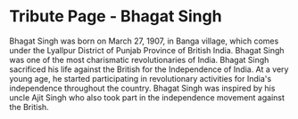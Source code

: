 #  Tribute Page - Bhagat Singh
Bhagat Singh was born on March 27, 1907, in Banga village, which comes under the Lyallpur District of Punjab Province of British India.
Bhagat Singh was one of the most charismatic revolutionaries of India.
Bhagat Singh sacrificed his life against the British for the Independence of India. 
At a very young age, he started participating in revolutionary activities for India's independence throughout the country.
Bhagat Singh was inspired by his uncle Ajit Singh who also took part in the independence movement against the British.
